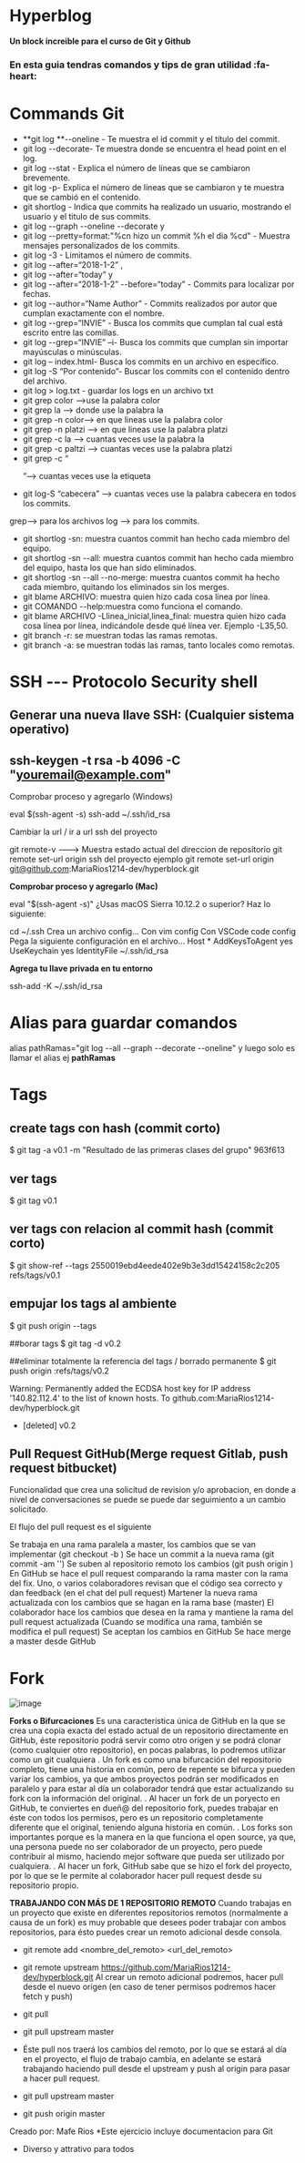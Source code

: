 # Hyperblog

**Un block increible para el curso de Git y Github**

### En esta guia tendras comandos y tips de gran utilidad :fa-heart:

# Commands Git

- **git log **--oneline - Te muestra el id commit y el título del commit.
- git log --decorate- Te muestra donde se encuentra el head point en el log.
- git log --stat - Explica el número de líneas que se cambiaron brevemente.
- git log -p- Explica el número de líneas que se cambiaron y te muestra que se cambió en el contenido.
- git shortlog - Indica que commits ha realizado un usuario, mostrando el usuario y el titulo de sus commits.
- git log --graph --oneline --decorate y
- git log --pretty=format:"%cn hizo un commit %h el dia %cd" - Muestra mensajes personalizados de los commits.
- git log -3 - Limitamos el número de commits.
- git log --after=“2018-1-2” ,
- git log --after=“today” y
- git log --after=“2018-1-2” --before=“today” - Commits para localizar por fechas.
- git log --author=“Name Author” - Commits realizados por autor que cumplan exactamente con el nombre.
- git log --grep=“INVIE” - Busca los commits que cumplan tal cual está escrito entre las comillas.
- git log --grep=“INVIE” –i- Busca los commits que cumplan sin importar mayúsculas o minúsculas.
- git log – index.html- Busca los commits en un archivo en específico.
- git log -S “Por contenido”- Buscar los commits con el contenido dentro del archivo.
- git log > log.txt - guardar los logs en un archivo txt
- git grep color -->use la palabra color
- git grep la --> donde use la palabra la
- git grep -n color–> en que lineas use la palabra color
- git grep -n platzi --> en que lineas use la palabra platzi
- git grep -c la --> cuantas veces use la palabra la
- git grep -c paltzi --> cuantas veces use la palabra platzi
- git grep -c “<p>”–> cuantas veces use la etiqueta <p>
- git log-S “cabecera” --> cuantas veces use la palabra cabecera en
  todos los commits.

grep–> para los archivos
log --> para los commits.

- git shortlog -sn: muestra cuantos commit han hecho cada miembro del equipo.
- git shortlog -sn --all: muestra cuantos commit han hecho cada miembro del equipo, hasta los que han sido eliminados.
- git shortlog -sn --all --no-merge: muestra cuantos commit ha hecho cada miembro, quitando los eliminados sin los merges.
- git blame ARCHIVO: muestra quien hizo cada cosa línea por línea.
- git COMANDO --help:muestra como funciona el comando.
- git blame ARCHIVO -Llinea_inicial,linea_final: muestra quien hizo cada cosa línea por línea, indicándole desde qué línea ver. Ejemplo -L35,50.
- git branch -r: se muestran todas las ramas remotas.
- git branch -a: se muestran todas las ramas, tanto locales como remotas.

# SSH --- Protocolo Security shell

## Generar una nueva llave SSH: (Cualquier sistema operativo)

## ssh-keygen -t rsa -b 4096 -C "youremail@example.com"

Comprobar proceso y agregarlo (Windows)

eval $(ssh-agent -s) ssh-add ~/.ssh/id_rsa

Cambiar la url / ir a url ssh del proyecto

git remote-v ---> Muestra estado actual del direccion de repositorio
git remote set-url origin ssh del proyecto
ejemplo git remote set-url origin git@github.com:MariaRios1214-dev/hyperblock.git

**Comprobar proceso y agregarlo (Mac)**

eval "$(ssh-agent -s)"
¿Usas macOS Sierra 10.12.2 o superior?
Haz lo siguiente:

cd ~/.ssh
Crea un archivo config…
Con vim config
Con VSCode code config
Pega la siguiente configuración en el archivo…
Host \*
AddKeysToAgent yes
UseKeychain yes
IdentityFile ~/.ssh/id_rsa

**Agrega tu llave privada en tu entorno**

ssh-add -K ~/.ssh/id_rsa

# Alias para guardar comandos

alias pathRamas="git log --all --graph --decorate --oneline"
y luego solo es llamar el alias ej **pathRamas**

# Tags

## create tags con hash (commit corto)

$ git tag -a v0.1 -m "Resultado de las primeras clases del grupo" 963f613

## ver tags

$ git tag
v0.1

## ver tags con relacion al commit hash (commit corto)

$ git show-ref --tags
2550019ebd4eede402e9b3e3dd15424158c2c205 refs/tags/v0.1

## empujar los tags al ambiente

$ git push origin --tags

##borar tags
$ git tag -d v0.2

##eliminar totalmente la referencia del tags / borrado permanente
$ git push origin :refs/tags/v0.2

Warning: Permanently added the ECDSA host key for IP address '140.82.112.4' to the list of known hosts.
To github.com:MariaRios1214-dev/hyperblock.git

- [deleted] v0.2

## Pull Request GitHub(Merge request Gitlab, push request bitbucket)

Funcionalidad que crea una solicitud de revision y/o aprobacion, en donde a nivel de conversaciones se puede se puede dar seguimiento a un cambio solicitado.

El flujo del pull request es el siguiente

Se trabaja en una rama paralela a master, los cambios que se van implementar (git checkout -b )
Se hace un commit a la nueva rama (git commit -am '')
Se suben al repositorio remoto los cambios (git push origin )
En GitHub se hace el pull request comparando la rama master con la rama del fix.
Uno, o varios colaboradores revisan que el código sea correcto y dan feedback (en el chat del pull request)
Martener la nueva rama actualizada con los cambios que se hagan en la rama base (master)
El colaborador hace los cambios que desea en la rama y mantiene la rama del pull request actualizada (Cuando se modifica una rama, también se modifica el pull request)
Se aceptan los cambios en GitHub
Se hace merge a master desde GitHub

# Fork

![image](imagenes/fork.jpg)

**Forks o Bifurcaciones**
Es una característica única de GitHub en la que se crea una copia exacta del estado actual de un repositorio directamente en GitHub, éste repositorio podrá servir como otro origen y se podrá clonar (como cualquier otro repositorio), en pocas palabras, lo podremos utilizar como un git cualquiera
.
Un fork es como una bifurcación del repositorio completo, tiene una historia en común, pero de repente se bifurca y pueden variar los cambios, ya que ambos proyectos podrán ser modificados en paralelo y para estar al día un colaborador tendrá que estar actualizando su fork con la información del original.
.
Al hacer un fork de un poryecto en GitHub, te conviertes en dueñ@ del repositorio fork, puedes trabajar en éste con todos los permisos, pero es un repositorio completamente diferente que el original, teniendo alguna historia en común.
.
Los forks son importantes porque es la manera en la que funciona el open source, ya que, una persona puede no ser colaborador de un proyecto, pero puede contribuír al mismo, haciendo mejor software que pueda ser utilizado por cualquiera.
.
Al hacer un fork, GitHub sabe que se hizo el fork del proyecto, por lo que se le permite al colaborador hacer pull request desde su repositorio propio.

**TRABAJANDO CON MÁS DE 1 REPOSITORIO REMOTO**
Cuando trabajas en un proyecto que existe en diferentes repositorios remotos (normalmente a causa de un fork) es muy probable que desees poder trabajar con ambos repositorios, para ésto puedes crear un remoto adicional desde consola.

- git remote add <nombre_del_remoto> <url_del_remoto>
- git remote upstream https://github.com/MariaRios1214-dev/hyperblock.git
  Al crear un remoto adicional podremos, hacer pull desde el nuevo origen (en caso de tener permisos podremos hacer fetch y push)

- git pull <remoto> <rama>
- git pull upstream master
- Éste pull nos traerá los cambios del remoto, por lo que se estará al día en el proyecto, el flujo de trabajo cambia, en adelante se estará trabajando haciendo pull desde el upstream y push al origin para pasar a hacer pull request.

- git pull upstream master
- git push origin master

Creado por: Mafe Rios
\*Este ejercicio incluye documentacion para Git

- Diverso y attrativo para todos
